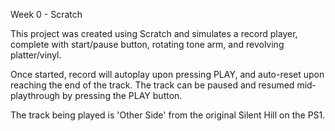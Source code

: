 Week 0 - Scratch

This project was created using Scratch and simulates a record player, complete with start/pause button, rotating tone arm, and revolving platter/vinyl.

Once started, record will autoplay upon pressing PLAY, and auto-reset upon reaching the end of the track. The track can be paused and resumed mid-playthrough by pressing the PLAY button.

The track being played is 'Other Side' from the original Silent Hill on the PS1.
